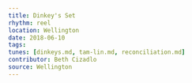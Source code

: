 ```yaml
---
title: Dinkey's Set
rhythm: reel
location: Wellington
date: 2018-06-10
tags:
tunes: [dinkeys.md, tam-lin.md, reconciliation.md]
contributor: Beth Cizadlo
source: Wellington
---
```


